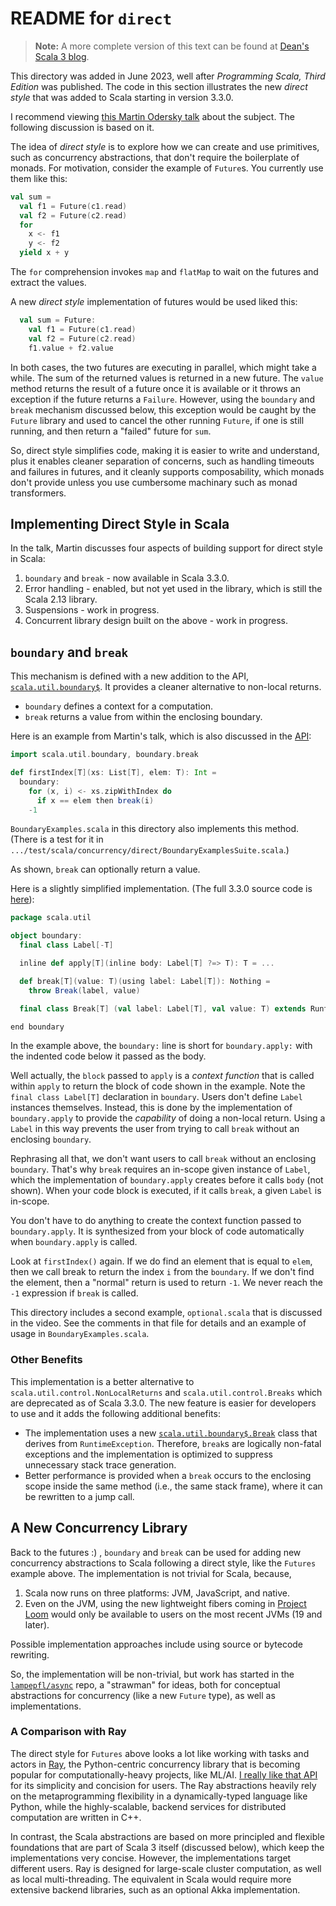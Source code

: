 # README for `direct`

> **Note:** A more complete version of this text can be found at [Dean's Scala 3 blog](https://medium.com/scala-3).

This directory was added in June 2023, well after _Programming Scala, Third Edition_ was published. The code in this section illustrates the new _direct style_ that was added to Scala starting in version 3.3.0.

I recommend viewing [this Martin Odersky talk](https://www.youtube.com/watch?v=0Fm0y4K4YO8) about the subject. The following discussion is based on it.

The idea of _direct style_ is to explore how we can create and use primitives, such as concurrency abstractions, that don't require the boilerplate of monads. For motivation, consider the example of `Future`s. You currently use them like this:

```scala
val sum =
  val f1 = Future(c1.read)
  val f2 = Future(c2.read)
  for
    x <- f1
    y <- f2
  yield x + y
```

The `for` comprehension invokes `map` and `flatMap` to wait on the futures and extract the values. 

A new _direct style_ implementation of futures would be used liked this:

```scala
  val sum = Future:
    val f1 = Future(c1.read)
    val f2 = Future(c2.read)
    f1.value + f2.value
```

In both cases, the two futures are executing in parallel, which might take a while. The
sum of the returned values is returned in a new future. The `value` method returns the result of a future once it is available or it throws an exception if the future returns a `Failure`. However, using the `boundary` and `break` mechanism discussed below, this exception would be caught by the `Future` library and used to cancel the other running `Future`, if one is still running, and then return a "failed" future for `sum`.

So, direct style simplifies code, making it is easier to write and understand, plus it enables cleaner separation of concerns, such as handling timeouts and failures in futures, and it cleanly supports composability, which monads don't provide unless you use cumbersome machinary such as monad transformers.

## Implementing Direct Style in Scala

In the talk, Martin discusses four aspects of building support for direct style in Scala:

1. `boundary` and `break` - now available in Scala 3.3.0.
2. Error handling - enabled, but not yet used in the library, which is still the Scala 2.13 library.
3. Suspensions - work in progress.
3. Concurrent library design built on the above - work in progress.

## `boundary` and `break`

This mechanism is defined with a new addition to the API, [`scala.util.boundary$`](https://www.scala-lang.org/api/3.3.0/scala/util/boundary$.html). It provides a cleaner alternative to non-local returns.

* `boundary` defines a context for a computation.
* `break` returns a value from within the enclosing boundary.

Here is an example from Martin's talk, which is also discussed in the [API](https://www.scala-lang.org/api/3.3.0/scala/util/boundary$.html):

```scala
import scala.util.boundary, boundary.break

def firstIndex[T](xs: List[T], elem: T): Int =
  boundary:
    for (x, i) <- xs.zipWithIndex do
      if x == elem then break(i)
    -1
```

`BoundaryExamples.scala` in this directory also implements this method. (There is a test for it in `.../test/scala/concurrency/direct/BoundaryExamplesSuite.scala`.)

As shown, `break` can optionally return a value.

Here is a slightly simplified implementation. (The full 3.3.0 source code is [here](https://github.com/lampepfl/dotty/blob/3.3.0/library/src/scala/util/boundary.scala)):

```scala
package scala.util

object boundary:
  final class Label[-T]

  inline def apply[T](inline body: Label[T] ?=> T): T = ...

  def break[T](value: T)(using label: Label[T]): Nothing =
    throw Break(label, value)

  final class Break[T] (val label: Label[T], val value: T) extends RuntimeException(...)

end boundary
```

In the example above, the `boundary:` line is short for `boundary.apply:` with the indented code below it passed as the body. 

Well actually, the `block` passed to `apply` is a _context function_ that is called within `apply` to return the block of code shown in the example. Note the `final class Label[T]` declaration in `boundary`. Users don't define `Label` instances themselves. Instead, this is done by the implementation of `boundary.apply` to provide the _capability_ of doing a non-local return. Using a `Label` in this way prevents the user from trying to call `break` without an enclosing `boundary`. 

Rephrasing all that, we don't want users to call `break` without an enclosing `boundary`. That's why `break` requires an in-scope given instance of `Label`, which the implementation of `boundary.apply` creates before it calls `body` (not shown). When your code block is executed, if it calls `break`, a given `Label` is in-scope. 

You don't have to do anything to create the context function passed to `boundary.apply`. It is synthesized from your block of code automatically when `boundary.apply` is called. 

Look at `firstIndex()` again. If we do find an element that is equal to `elem`, then we call break to return the index `i` from the `boundary`. If we don't find the element, then a "normal" return is used to return `-1`. We never reach the `-1` expression if `break` is called.

This directory includes a second example, `optional.scala` that is discussed in the video. See the comments in that file for details and an example of usage in `BoundaryExamples.scala`.

### Other Benefits

This implementation is a better alternative to `scala.util.control.NonLocalReturns` and `scala.util.control.Breaks` which are deprecated as of Scala 3.3.0. The new feature is easier for developers to use and it adds the following additional benefits:

* The implementation uses a new [`scala.util.boundary$.Break`](https://www.scala-lang.org/api/3.3.0/scala/util/boundary$$Break.html) class that derives from `RuntimeException`. Therefore, `break`s are logically non-fatal exceptions and the implementation is optimized to suppress unnecessary stack trace generation.
* Better performance is provided when a `break` occurs to the enclosing scope inside the same method (i.e., the same stack frame), where it can be rewritten to a jump call.

## A New Concurrency Library

Back to the futures :) , `boundary` and `break` can be used for adding new concurrency abstractions to Scala following a direct style, like the `Futures` example above. The implementation is not trivial for Scala, because,

1. Scala now runs on three platforms: JVM, JavaScript, and native.
2. Even on the JVM, using the new lightweight fibers coming in [Project Loom](https://wiki.openjdk.org/display/loom/Main) would only be available to users on the most recent JVMs (19 and later).

Possible implementation approaches include using source or bytecode rewriting.

So, the implementation will be non-trivial, but work has started in the [`lampepfl/async`](https://github.com/lampepfl/async) repo, a "strawman" for ideas, both for conceptual abstractions for concurrency (like a new `Future` type), as well as implementations.

### A Comparison with Ray

The direct style for `Futures` above looks a lot like working with tasks and actors in [Ray](https://ray.io), the Python-centric concurrency library that is becoming popular for computationally-heavy projects, like ML/AI. [I really like that API](https://medium.com/distributed-computing-with-ray/ray-for-the-curious-fa0e019e17d3) for its simplicity and concision for users. The Ray abstractions  heavily rely on the metaprogramming flexibility in a dynamically-typed language like Python, while the highly-scalable, backend services for distributed computation are written in C++.

In contrast, the Scala abstractions are based on more principled and flexible foundations that are part of Scala 3 itself (discussed below), which keep the implementations very concise. However, the implementations target different users. Ray is designed for large-scale cluster computation, as well as local multi-threading. The equivalent in Scala would require more extensive backend libraries, such as an optional Akka implementation.
